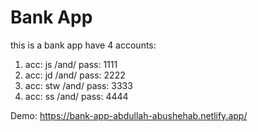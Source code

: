 # Bank App
this is a bank app have 4 accounts:
1) acc: js  /and/  pass: 1111
2) acc: jd  /and/  pass: 2222
3) acc: stw  /and/  pass: 3333
4) acc: ss  /and/  pass: 4444

Demo: https://bank-app-abdullah-abushehab.netlify.app/
